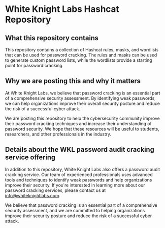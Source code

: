 # White Knight Labs Hashcat Repository

## What this repository contains

This repository contains a collection of Hashcat rules, masks, and wordlists that can be used for password cracking. The rules and masks can be used to generate custom password lists, while the wordlists provide a starting point for password cracking.

## Why we are posting this and why it matters

At White Knight Labs, we believe that password cracking is an essential part of a comprehensive security assessment. By identifying weak passwords, we can help organizations improve their overall security posture and reduce the risk of a successful cyber attack.

We are posting this repository to help the cybersecurity community improve their password cracking techniques and increase their understanding of password security. We hope that these resources will be useful to students, researchers, and other professionals in the industry.

## Details about the WKL password audit cracking service offering

In addition to this repository, White Knight Labs also offers a password audit cracking service. Our team of experienced professionals uses advanced tools and techniques to identify weak passwords and help organizations improve their security. If you're interested in learning more about our password cracking services, please contact us at [info@whiteknightlabs.com](mailto:info@whiteknightlabs.com).

We believe that password cracking is an essential part of a comprehensive security assessment, and we are committed to helping organizations improve their security posture and reduce the risk of a successful cyber attack.

